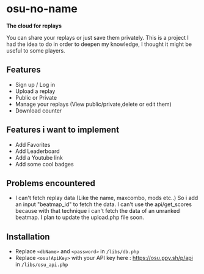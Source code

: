 # osu-no-name

__The cloud for replays__

You can share your replays or just save them privately.
This is a project I had the idea to do in order to deepen my knowledge, I thought it might be useful to some players.

## Features

* Sign up / Log in
* Upload a replay
* Public or Private
* Manage your replays (View public/private,delete or edit them)
* Download counter

## Features i want to implement

* Add Favorites
* Add Leaderboard
* Add a Youtube link
* Add some cool badges

## Problems encountered

* I can't fetch replay data (Like the name, maxcombo, mods etc..) So i add an input "beatmap_id" to fetch the data.
I can't use the api/get_scores because with that technique i can't fetch the data of an unranked beatmap. I plan to update the upload.php
file soon.

## Installation

* Replace `<dbName>` and `<password>` in `/libs/db.php`
* Replace `<osu!ApiKey>` with your API key here : https://osu.ppy.sh/p/api in `/libs/osu_api.php`
